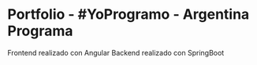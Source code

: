 # Portfolio - #YoProgramo - Argentina Programa

Frontend realizado con Angular
Backend realizado con SpringBoot

